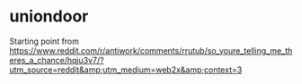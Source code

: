 # uniondoor
Starting point from https://www.reddit.com/r/antiwork/comments/rrutub/so_youre_telling_me_theres_a_chance/hqju3v7/?utm_source=reddit&amp;utm_medium=web2x&amp;context=3
